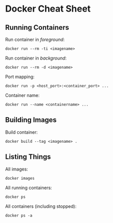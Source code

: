 # Docker Cheat Sheet

## Running Containers
Run container in *foreground*:

    docker run --rm -ti <imagename>

Run container in *background*:

    docker run --rm -d <imagename>

Port mapping:

    docker run -p <host_port>:<container_port> ...

Container name:

    docker run --name <containername> ...


## Building Images
Build container:

    docker build --tag <imagename> .


## Listing Things

All images:

    docker images

All running containers:

    docker ps

All containers (including stopped):

    docker ps -a

